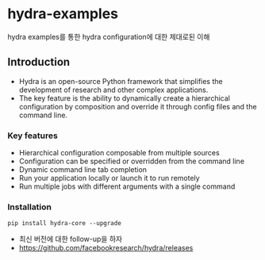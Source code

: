 # hydra-examples
hydra examples를 통한 hydra configuration에 대한 제대로된 이해

## Introduction
- Hydra is an open-source Python framework that simplifies the development of research and other complex applications. 
- The key feature is the ability to dynamically create a hierarchical configuration by composition and override it through config files and the command line. 

### Key features
- Hierarchical configuration composable from multiple sources
- Configuration can be specified or overridden from the command line
- Dynamic command line tab completion
- Run your application locally or launch it to run remotely
- Run multiple jobs with different arguments with a single command

### Installation
```
pip install hydra-core --upgrade
```
- 최신 버전에 대한 follow-up을 하자
- https://github.com/facebookresearch/hydra/releases